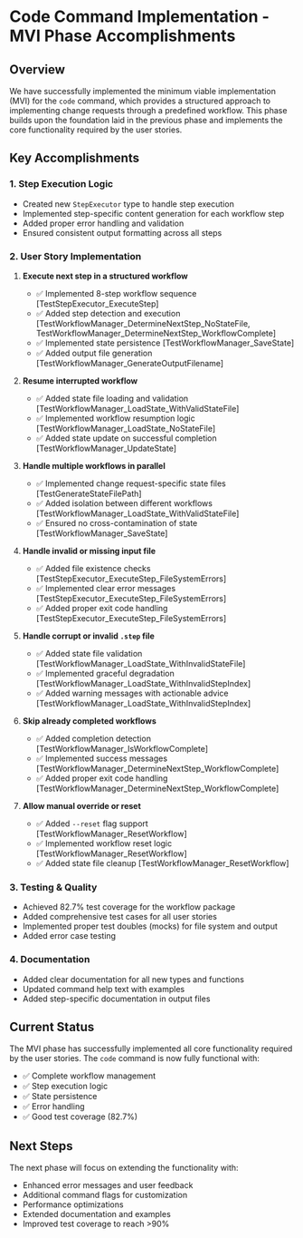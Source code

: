 # Code Command Implementation - MVI Phase Accomplishments

## Overview
We have successfully implemented the minimum viable implementation (MVI) for the `code` command, which provides a structured approach to implementing change requests through a predefined workflow. This phase builds upon the foundation laid in the previous phase and implements the core functionality required by the user stories.

## Key Accomplishments

### 1. Step Execution Logic
- Created new `StepExecutor` type to handle step execution
- Implemented step-specific content generation for each workflow step
- Added proper error handling and validation
- Ensured consistent output formatting across all steps

### 2. User Story Implementation
1. **Execute next step in a structured workflow**
   - ✅ Implemented 8-step workflow sequence [TestStepExecutor_ExecuteStep]
   - ✅ Added step detection and execution [TestWorkflowManager_DetermineNextStep_NoStateFile, TestWorkflowManager_DetermineNextStep_WorkflowComplete]
   - ✅ Implemented state persistence [TestWorkflowManager_SaveState]
   - ✅ Added output file generation [TestWorkflowManager_GenerateOutputFilename]

2. **Resume interrupted workflow**
   - ✅ Added state file loading and validation [TestWorkflowManager_LoadState_WithValidStateFile]
   - ✅ Implemented workflow resumption logic [TestWorkflowManager_LoadState_NoStateFile]
   - ✅ Added state update on successful completion [TestWorkflowManager_UpdateState]

3. **Handle multiple workflows in parallel**
   - ✅ Implemented change request-specific state files [TestGenerateStateFilePath]
   - ✅ Added isolation between different workflows [TestWorkflowManager_LoadState_WithValidStateFile]
   - ✅ Ensured no cross-contamination of state [TestWorkflowManager_SaveState]

4. **Handle invalid or missing input file**
   - ✅ Added file existence checks [TestStepExecutor_ExecuteStep_FileSystemErrors]
   - ✅ Implemented clear error messages [TestStepExecutor_ExecuteStep_FileSystemErrors]
   - ✅ Added proper exit code handling [TestStepExecutor_ExecuteStep_FileSystemErrors]

5. **Handle corrupt or invalid `.step` file**
   - ✅ Added state file validation [TestWorkflowManager_LoadState_WithInvalidStateFile]
   - ✅ Implemented graceful degradation [TestWorkflowManager_LoadState_WithInvalidStepIndex]
   - ✅ Added warning messages with actionable advice [TestWorkflowManager_LoadState_WithInvalidStepIndex]

6. **Skip already completed workflows**
   - ✅ Added completion detection [TestWorkflowManager_IsWorkflowComplete]
   - ✅ Implemented success messages [TestWorkflowManager_DetermineNextStep_WorkflowComplete]
   - ✅ Added proper exit code handling [TestWorkflowManager_DetermineNextStep_WorkflowComplete]

7. **Allow manual override or reset**
   - ✅ Added `--reset` flag support [TestWorkflowManager_ResetWorkflow]
   - ✅ Implemented workflow reset logic [TestWorkflowManager_ResetWorkflow]
   - ✅ Added state file cleanup [TestWorkflowManager_ResetWorkflow]

### 3. Testing & Quality
- Achieved 82.7% test coverage for the workflow package
- Added comprehensive test cases for all user stories
- Implemented proper test doubles (mocks) for file system and output
- Added error case testing

### 4. Documentation
- Added clear documentation for all new types and functions
- Updated command help text with examples
- Added step-specific documentation in output files

## Current Status
The MVI phase has successfully implemented all core functionality required by the user stories. The `code` command is now fully functional with:

- ✅ Complete workflow management
- ✅ Step execution logic
- ✅ State persistence
- ✅ Error handling
- ✅ Good test coverage (82.7%)

## Next Steps
The next phase will focus on extending the functionality with:

- Enhanced error messages and user feedback
- Additional command flags for customization
- Performance optimizations
- Extended documentation and examples
- Improved test coverage to reach >90% 